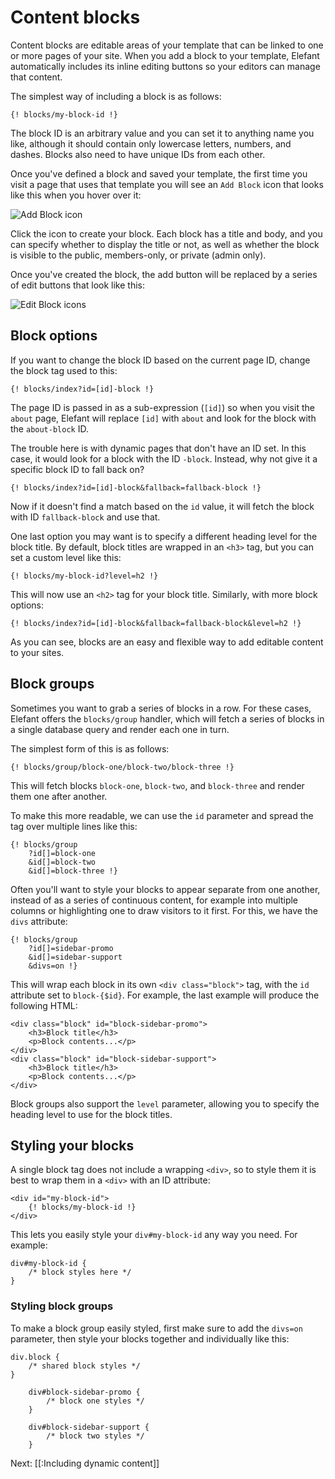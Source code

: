 # Content blocks

Content blocks are editable areas of your template that can be linked to one or more pages of your site. When you add a block to your template, Elefant automatically includes its inline editing buttons so your editors can manage that content.

The simplest way of including a block is as follows:

~~~
{! blocks/my-block-id !}
~~~

The block ID is an arbitrary value and you can set it to anything name you like, although it should contain only lowercase letters, numbers, and dashes. Blocks also need to have unique IDs from each other.

Once you've defined a block and saved your template, the first time you visit a page that uses that template you will see an `Add Block` icon that looks like this when you hover over it:

![Add Block icon](/apps/docs/docs/2.2/pix/content-blocks-add.png)

Click the icon to create your block. Each block has a title and body, and you can specify whether to display the title or not, as well as whether the block is visible to the public, members-only, or private (admin only).

Once you've created the block, the add button will be replaced by a series of edit buttons that look like this:

![Edit Block icons](/apps/docs/docs/2.2/pix/content-blocks-edit.png)

## Block options

If you want to change the block ID based on the current page ID, change the block tag used to this:

~~~
{! blocks/index?id=[id]-block !}
~~~

The page ID is passed in as a sub-expression (`[id]`) so when you visit the `about` page, Elefant will replace `[id]` with `about` and look for the block with the `about-block` ID.

The trouble here is with dynamic pages that don't have an ID set. In this case, it would look for a block with the ID `-block`. Instead, why not give it a specific block ID to fall back on?

~~~
{! blocks/index?id=[id]-block&fallback=fallback-block !}
~~~

Now if it doesn't find a match based on the `id` value, it will fetch the block with ID `fallback-block` and use that.

One last option you may want is to specify a different heading level for the block title. By default, block titles are wrapped in an `<h3>` tag, but you can set a custom level like this:

~~~
{! blocks/my-block-id?level=h2 !}
~~~

This will now use an `<h2>` tag for your block title. Similarly, with more block options:

~~~
{! blocks/index?id=[id]-block&fallback=fallback-block&level=h2 !}
~~~

As you can see, blocks are an easy and flexible way to add editable content to your sites.

## Block groups

Sometimes you want to grab a series of blocks in a row. For these cases, Elefant offers the `blocks/group` handler, which will fetch a series of blocks in a single database query and render each one in turn.

The simplest form of this is as follows:

~~~
{! blocks/group/block-one/block-two/block-three !}
~~~

This will fetch blocks `block-one`, `block-two`, and `block-three` and render them one after another.

To make this more readable, we can use the `id` parameter and spread the tag over multiple lines like this:

~~~
{! blocks/group
	?id[]=block-one
	&id[]=block-two
	&id[]=block-three !}
~~~

Often you'll want to style your blocks to appear separate from one another, instead of as a series of continuous content, for example into multiple columns or highlighting one to draw visitors to it first. For this, we have the `divs` attribute:

~~~
{! blocks/group
	?id[]=sidebar-promo
	&id[]=sidebar-support
	&divs=on !}
~~~

This will wrap each block in its own `<div class="block">` tag, with the `id` attribute set to `block-{$id}`. For example, the last example will produce the following HTML:

~~~
<div class="block" id="block-sidebar-promo">
	<h3>Block title</h3>
	<p>Block contents...</p>
</div>
<div class="block" id="block-sidebar-support">
	<h3>Block title</h3>
	<p>Block contents...</p>
</div>
~~~

Block groups also support the `level` parameter, allowing you to specify the heading level to use for the block titles.

## Styling your blocks

A single block tag does not include a wrapping `<div>`, so to style them it is best to wrap them in a `<div>` with an ID attribute:

~~~
<div id="my-block-id">
	{! blocks/my-block-id !}
</div>
~~~

This lets you easily style your `div#my-block-id` any way you need. For example:

~~~
div#my-block-id {
	/* block styles here */
}
~~~

### Styling block groups

To make a block group easily styled, first make sure to add the `divs=on` parameter, then style your blocks together and individually like this:

~~~
div.block {
	/* shared block styles */
}

	div#block-sidebar-promo {
		/* block one styles */
	}

	div#block-sidebar-support {
		/* block two styles */
	}
~~~

Next: [[:Including dynamic content]]